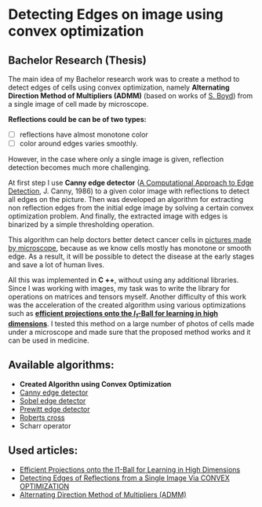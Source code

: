 # Detecting Edges on image using convex optimization

## **Bachelor Research (Thesis)**

The main idea of my Bachelor research work was to create a method to detect edges of cells using convex optimization, namely **Alternating Direction Method of Multipliers (ADMM)** (based on works of [S. Boyd](https://web.stanford.edu/~boyd/)) from a single image of cell made by microscope.

**Reflections could be can be of two types:** 
- [ ] reflections have almost monotone color
- [ ] color around edges varies smoothly. 

However, in the case where only a single image is given, reflection detection becomes much more challenging.

At first step I use **Canny edge detector** ([A Computational Approach to Edge Detection](http://citeseerx.ist.psu.edu/viewdoc/download?doi=10.1.1.420.3300&rep=rep1&type=pdf), J. Canny, 1986) to a given color image with reflections to detect all edges on the picture. Then was developed an algorithm for extracting non  reflection edges from the initial edge image by solving a certain convex optimization problem. And finally, the extracted image with edges is binarized by a simple thresholding operation. 

This algorithm can help doctors better detect cancer cells in [pictures made by microscope](https://github.com/ElizaLo/Edge-Detecting-Of-Reflections-On-Single-Image/tree/master/Dataset%20of%20Cells), because as we know cells mostly has monotone or smooth edge. As a result, it will be possible to detect the disease at the early stages and save a lot of human lives.

All this was implemented in **C ++**, without using any additional libraries. Since I was working with images, my task was to write the library for operations on matrices and tensors myself. Another difficulty of this work was the acceleration of the created algorithm using various optimizations such as [**efficient projections onto the _l<sub>1</sub>_-Ball for learning in high dimensions**](https://stanford.edu/~jduchi/projects/DuchiShSiCh08.pdf).
I tested this method on a large number of photos of cells made under a microscope and made sure that the proposed method works and it can be used in medicine.


## **Available algorithms:**

 - **Created Algorithn using Convex Optimization**
 - [Canny edge detector](https://en.wikipedia.org/wiki/Canny_edge_detector)
 - [Sobel edge detector](https://en.wikipedia.org/wiki/Sobel_operator)
 - [Prewitt edge detector](https://en.wikipedia.org/wiki/Prewitt_operator)
 - [Roberts cross](https://en.wikipedia.org/wiki/Roberts_cross)
 - Scharr operator
 
## **Used articles:**

 - [Efficient Projections onto the l1-Ball for Learning in High Dimensions](https://stanford.edu/~jduchi/projects/DuchiShSiCh08.pdf)
 - [Detecting Edges of Reflections from a Single Image Via CONVEX OPTIMIZATION](https://github.com/ElizaLo/Edge-detecting-of-reflections/blob/master/DETECTING%20EDGES%20OF%20REFLECTIONS%20FROM%20A%20SINGLE%20IMAGE.pdf)
 - [Alternating Direction Method of Multipliers (ADMM)](http://stanford.edu/~boyd/admm.html)
